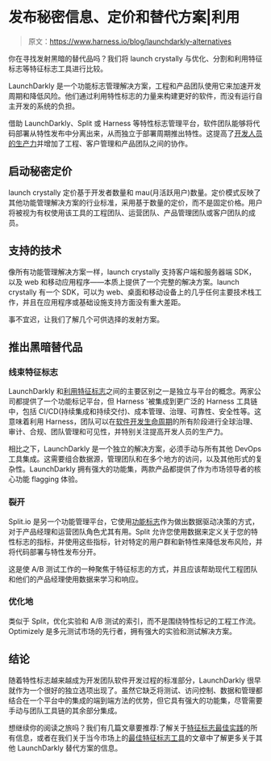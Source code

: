 # 发布秘密信息、定价和替代方案|利用

> 原文：<https://www.harness.io/blog/launchdarkly-alternatives>

你在寻找发射黑暗的替代品吗？我们将 launch crystally 与优化、分割和利用特征标志等特征标志工具进行比较。

LaunchDarkly 是一个功能标志管理解决方案，工程和产品团队使用它来加速开发周期和降低风险。他们通过利用特性标志的力量来构建更好的软件，而没有运行自主开发的系统的负担。

借助 LaunchDarkly、Split 或 Harness 等特性标志管理平台，软件团队能够将代码部署从特性发布中分离出来，从而独立于部署周期推出特性。这提高了[开发人员的生产力](https://harness.io/blog/devops/developer-productivity/)并增加了工程、客户管理和产品团队之间的协作。

## 启动秘密定价

launch crystally 定价基于开发者数量和 mau(月活跃用户)数量。定价模式反映了其他功能管理解决方案的行业标准，采用基于数量的定价，而不是固定价格。用户将被视为有权使用该工具的工程团队、运营团队、产品管理团队或客户团队的成员。

## 支持的技术

像所有功能管理解决方案一样，launch crystally 支持客户端和服务器端 SDK，以及 web 和移动应用程序——本质上提供了一个完整的解决方案。launch crystally 有一个 SDK，可以为 web、桌面和移动设备上的几乎任何主要技术栈工作，并且在应用程序或基础设施支持方面没有重大差距。

事不宜迟，让我们了解几个可供选择的发射方案。

## 推出黑暗替代品

### 线束特征标志

LaunchDarkly 和[利用特征标志](https://harness.io/products/feature-flags/)之间的主要区别之一是独立与平台的概念。两家公司都提供了一个功能标记平台，但 Harness '被集成到更广泛的 Harness 工具链中，包括 CI/CD(持续集成和持续交付)、成本管理、治理、可靠性、安全性等。这意味着利用 Harness，团队可以在[软件开发生命周期](https://harness.io/blog/devops/software-development-life-cycle/)的所有阶段进行全球治理、审计、合规、团队管理和可见性，并特别关注提高开发人员的生产力。

相比之下，LaunchDarkly 是一个独立的解决方案，必须手动与所有其他 DevOps 工具集成。这需要组合数据源，管理团队和在多个地方的访问，以及其他形式的复杂性。LaunchDarkly 拥有强大的功能集，两款产品都提供了作为市场领导者的核心功能 flagging 体验。

### 裂开

Split.io 是另一个功能管理平台，它使用[功能标志](https://harness.io/products/feature-flags/)作为做出数据驱动决策的方式，对于产品经理和运营团队角色尤其有用。Split 允许您使用数据来定义关于您的特性标志的指标，并使用这些指标，针对特定的用户群和新特性来降低发布风险，并将代码部署与特性发布分开。

这是使 A/B 测试工作的一种聚焦于特征标志的方式，并且应该帮助现代工程团队和他们的产品经理使用数据来学习和响应。

### 优化地

类似于 Split，优化实验和 A/B 测试的索引，而不是围绕特性标记的工程工作流。Optimizely 是多元测试市场的先行者，拥有强大的实验和测试解决方案。

## 结论

随着特性标志越来越成为开发团队软件开发过程的标准部分，LaunchDarkly 很早就作为一个很好的独立选项出现了。虽然它缺乏将测试、访问控制、数据和管理都结合在一个平台中的集成的端到端方法的优势，但它具有强大的功能集，尽管需要手动与团队工具链的其余部分集成。

想继续你的阅读之旅吗？我们有几篇文章要推荐:了解关于[特征标志最佳实践](https://harness.io/blog/feature-flags/feature-flags-best-practices/)的所有信息，或者在我们关于当今市场上的[最佳特征标志工具](https://harness.io/blog/feature-flags/feature-flag-management-tools/)的文章中了解更多关于其他 LaunchDarkly 替代方案的信息。